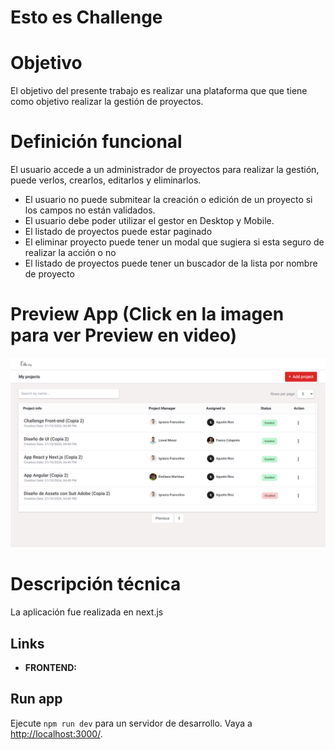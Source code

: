 # Esto es Challenge

# Objetivo

El objetivo del presente trabajo es realizar una plataforma que que tiene como objetivo realizar la gestión de proyectos.

# Definición funcional

El usuario accede a un administrador de proyectos para realizar la gestión, puede verlos, crearlos, editarlos y eliminarlos.

- El usuario no puede submitear la creación o edición de un proyecto si los campos no están validados.
- El usuario debe poder utilizar el gestor en Desktop y Mobile.
- El listado de proyectos puede estar paginado
- El eliminar proyecto puede tener un modal que sugiera si esta seguro de realizar la acción o no
- El listado de proyectos puede tener un buscador de la lista por nombre de proyecto

# Preview App (Click en la imagen para ver Preview en video)

[![Ver Video](https://github.com/AgustinNRios/EstoEs-Challenge-front-Agustin-Rios/raw/master/previewEstoEs.PNG)](https://drive.google.com/file/d/1GA5H6rl--Nk9VqFyB_VHgPfSWNWG9pHv/view?usp=drive_link)

# **Descripción técnica**

La aplicación fue realizada en next.js

## Links

- **FRONTEND:**  []()

## Run app

Ejecute `npm run dev` para un servidor de desarrollo. Vaya a [http://localhost:3000/](http://localhost:3000/).
